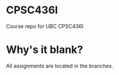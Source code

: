 # CPSC436I
Course repo for UBC CPSC436I

# Why's it blank?
All assignments are located in the branches. 
